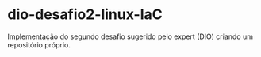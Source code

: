 # dio-desafio2-linux-IaC

Implementação do segundo desafio sugerido pelo expert (DIO) criando um repositório próprio.
